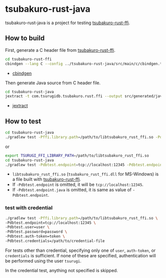 # tsubakuro-rust-java

tsubakuro-rust-java is a project for testing [tsubakuro-rust-ffi](../tsubakuro-rust-ffi).

## How to build

First, generate a C header file from [tsubakuro-rust-ffi](../tsubakuro-rust-ffi).

```bash
cd tsubakuro-rust-ffi
cbindgen --lang C --config ../tsubakuro-rust-java/src/main/c/cbindgen.toml --output ../tsubakuro-rust-java/src/main/c/tsubakuro-rust-ffi.h
```

- [cbindgen](https://github.com/mozilla/cbindgen)

Then generate Java source from C header file.

```bash
cd tsubakuro-rust-java
jextract -t com.tsurugidb.tsubakuro.rust.ffi --output src/generated/java src/main/c/tsubakuro-rust-ffi.h
```

- [jextract](https://github.com/openjdk/jextract)

## How to test

```bash
cd tsubakuro-rust-java
./gradlew test -Pffi.library.path=/path/to/libtsubakuro_rust_ffi.so -Pdbtest.endpoint=tcp://localhost:12345 -Pdbtest.endpoint.java=ipc:tsurugi
```

or

```bash
export TSURUGI_FFI_LIBRARY_PATH=/path/to/libtsubakuro_rust_ffi.so
cd tsubakuro-rust-java
./gradlew test -Pdbtest.endpoint=tcp://localhost:12345 -Pdbtest.endpoint.java=ipc:tsurugi
```

- `libtsubakuro_rust_ffi.so` (`tsubakuro_rust_ffi.dll` for MS-Windows) is a file built with [tsubakuro-rust-ffi](../tsubakuro-rust-ffi).
- If `-Pdbtest.endpoint` is omitted, it will be `tcp://localhost:12345`.
- If `-Pdbtest.endpoint.java` is omitted, it is same as value of `-Pdbtest.endpoint`.

### test with credential

```bash
./gradlew test -Pffi.library.path=/path/to/libtsubakuro_rust_ffi.so \
-Pdbtest.endpoint=tcp://localhost:12345 \
-Pdbtest.user=user \
-Pdbtest.password=password \
-Pdbtest.auth-token=token \
-Pdbtest.credentials=/path/to/credential-file
```

For tests other than credential, specifying only one of `user`, `auth-token`, or `credentials` is sufficient. If none of these are specified, authentication will be performed using the user `tsurugi`.

In the credential test, anything not specified is skipped.
